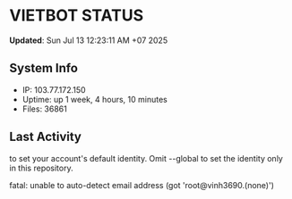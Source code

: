 # VIETBOT STATUS
**Updated**: Sun Jul 13 12:23:11 AM +07 2025

## System Info
- IP: 103.77.172.150
- Uptime: up 1 week, 4 hours, 10 minutes
- Files: 36861

## Last Activity

to set your account's default identity.
Omit --global to set the identity only in this repository.

fatal: unable to auto-detect email address (got 'root@vinh3690.(none)')
